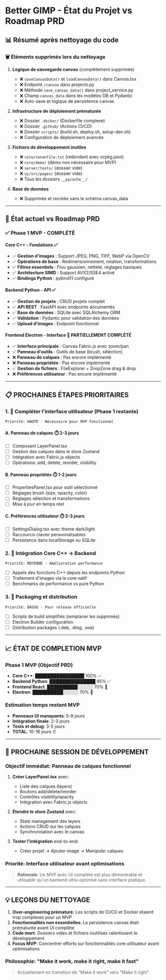 # Better GIMP - État du Projet vs Roadmap PRD

## 📊 Résumé après nettoyage du code

### 🗑️ Éléments supprimés lors du nettoyage

1. **Logique de sauvegarde canvas** (complètement supprimée)
   - ❌ `saveCanvasData()` et `loadCanvasData()` dans Canvas.tsx
   - ❌ Endpoint `/canvas` dans projects.py  
   - ❌ Méthode `save_canvas_data()` dans project_service.py
   - ❌ Champ `canvas_data` dans les modèles DB et Pydantic
   - ❌ Auto-save et logique de persistence canvas

2. **Infrastructure de déploiement prématurée**
   - ❌ Dossier `.docker/` (Dockerfile complexe)
   - ❌ Dossier `.github/` (Actions CI/CD)
   - ❌ Dossier `scripts/` (build.sh, deploy.sh, setup-dev.sh)
   - ❌ Configuration de déploiement avancée

3. **Fichiers de développement inutiles**
   - ❌ `core/conanfile.txt` (redondant avec vcpkg.json)
   - ❌ `core/demo/` (démo non nécessaire pour MVP)
   - ❌ `server/tests/` (dossier vide)
   - ❌ `ui/src/pages/` (dossier vide)  
   - ❌ Tous les dossiers `__pycache__/`

4. **Base de données** 
   - ❌ Supprimée et recréée sans le schéma canvas_data

---

## 🎯 État actuel vs Roadmap PRD

### ✅ **Phase 1 MVP - COMPLÉTÉ**

#### Core C++ - Fondations ✅
- ✅ **Gestion d'images** : Support JPEG, PNG, TIFF, WebP via OpenCV
- ✅ **Opérations de base** : Redimensionnement, rotation, transformations
- ✅ **Filtres essentiels** : Flou gaussien, netteté, réglages basiques
- ✅ **Architecture SIMD** : Support AVX2/SSE4 activé
- ✅ **Bindings Python** : pybind11 configuré

#### Backend Python - API ✅  
- ✅ **Gestion de projets** : CRUD projets complet
- ✅ **API REST** : FastAPI avec endpoints documentés
- ✅ **Base de données** : SQLite avec SQLAlchemy ORM
- ✅ **Validation** : Pydantic pour validation des données
- ✅ **Upload d'images** : Endpoint fonctionnel

#### Frontend Electron - Interface 🔄 **PARTIELLEMENT COMPLÉTÉ**
- ✅ **Interface principale** : Canvas Fabric.js avec zoom/pan
- ✅ **Panneau d'outils** : Outils de base (brush, sélection)
- ❌ **Panneau de calques** : Pas encore implémenté
- ❌ **Panneau propriétés** : Pas encore implémenté  
- ✅ **Gestion de fichiers** : FileExplorer + DropZone drag & drop
- ❌ **Préférences utilisateur** : Pas encore implémenté

---

## 📋 **PROCHAINES ÉTAPES PRIORITAIRES**

### 1. 🎨 **Compléter l'interface utilisateur (Phase 1 restante)**
```
Priorité: HAUTE - Nécessaire pour MVP fonctionnel
```

#### A. Panneau de calques ⏱️ 2-3 jours
- [ ] Composant LayerPanel.tsx
- [ ] Gestion des calques dans le store Zustand  
- [ ] Intégration avec Fabric.js objects
- [ ] Opérations: add, delete, reorder, visibility

#### B. Panneau propriétés ⏱️ 1-2 jours  
- [ ] PropertiesPanel.tsx pour outil sélectionné
- [ ] Réglages brush (size, opacity, color)
- [ ] Réglages sélection et transformations
- [ ] Mise à jour en temps réel

#### C. Préférences utilisateur ⏱️ 2-3 jours
- [ ] SettingsDialog.tsx avec thème dark/light
- [ ] Raccourcis clavier personnalisables
- [ ] Persistance dans localStorage ou SQLite

### 2. 🔧 **Intégration Core C++ -> Backend** 
```
Priorité: MOYENNE - Amélioration performance
```
- [ ] Appels des fonctions C++ depuis les endpoints Python
- [ ] Traitement d'images via le core natif
- [ ] Benchmarks de performance vs pure Python

### 3. 🚀 **Packaging et distribution**
```  
Priorité: BASSE - Pour release officielle
```
- [ ] Scripts de build simplifiés (remplacer les supprimés)
- [ ] Electron Builder configuration
- [ ] Distribution packages (.deb, .dmg, .exe)

---

## 📈 **ÉTAT DE COMPLETION MVP**

### Phase 1 MVP (Objectif PRD)
- **Core C++**: ████████████████ 100% ✅
- **Backend Python**: ███████████████ 95% ✅  
- **Frontend React**: ██████████░░░░░ 70% 🔄
- **Electron**: ██████████░░░░░ 70% 🔄

### Estimation temps restant MVP
- **Panneaux UI manquants**: 5-8 jours
- **Intégration finale**: 2-3 jours  
- **Tests et debug**: 3-5 jours
- **TOTAL**: 10-16 jours ⏰

---

## 🎯 **PROCHAINE SESSION DE DÉVELOPPEMENT**

### Objectif immédiat: **Panneau de calques fonctionnel**

1. **Créer LayerPanel.tsx** avec:
   - Liste des calques (layers) 
   - Boutons add/delete/reorder
   - Contrôles visibility/opacity
   - Intégration avec Fabric.js objects

2. **Étendre le store Zustand** avec:
   - State management des layers
   - Actions CRUD sur les calques
   - Synchronisation avec le canvas

3. **Tester l'intégration** end-to-end:
   - Créer projet → Ajouter image → Manipuler calques

### Priorité: Interface utilisateur avant optimisations
> **Rationale**: Un MVP avec UI complète est plus démontrable et utilisable qu'un backend ultra-optimisé sans interface pratique.

---

## 💡 **LEÇONS DU NETTOYAGE**

1. **Over-engineering prématuré**: Les scripts de CI/CD et Docker étaient trop complexes pour un MVP
2. **Fonctionnalités non essentielles**: La persistence canvas était prématurée avant UI complète  
3. **Code mort**: Dossiers vides et fichiers inutilisés ralentissent le développement
4. **Focus MVP**: Concentrer efforts sur fonctionnalités core utilisateur avant optimisations

### Philosophie: **"Make it work, make it right, make it fast"** 
> Actuellement en transition de "Make it work" vers "Make it right"
